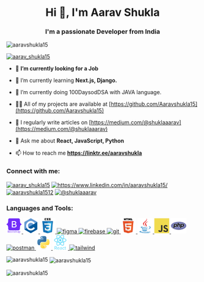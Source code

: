 <h1 align="center">Hi 👋, I'm Aarav Shukla</h1>
<h3 align="center">I'm a passionate Developer from India</h3>

<p align="left"> <img src="https://komarev.com/ghpvc/?username=aaravshukla15&label=Profile%20views&color=0e75b6&style=flat" alt="aaravshukla15" /> </p>

<p align="left"> <a href="https://twitter.com/aarav_shukla15" target="blank"><img src="https://img.shields.io/twitter/follow/aarav_shukla15?logo=twitter&style=for-the-badge" alt="aarav_shukla15" /></a> </p>

- 🔭 **I’m currently looking for a Job**

- 🌱 I’m currently learning **Next.js, Django.**

- 🔭 I’m currently doing 100DaysodDSA with JAVA language.
- 👨‍💻 All of my projects are available at [https://github.com/Aaravshukla15](https://github.com/Aaravshukla15)

- 📝 I regularly write articles on [https://medium.com/@shuklaaarav](https://medium.com/@shuklaaarav)

- 💬 Ask me about **React, JavaScript, Python**

- 📫 How to reach me **https://linktr.ee/aaravshukla**

<h3 align="left">Connect with me:</h3>
<p align="left">
<a href="https://twitter.com/aarav_shukla15" target="blank"><img align="center" src="https://raw.githubusercontent.com/rahuldkjain/github-profile-readme-generator/master/src/images/icons/Social/twitter.svg" alt="aarav_shukla15" height="30" width="40" /></a>
<a href="https://linkedin.com/in/https://www.linkedin.com/in/aaravshukla15/" target="blank"><img align="center" src="https://raw.githubusercontent.com/rahuldkjain/github-profile-readme-generator/master/src/images/icons/Social/linked-in-alt.svg" alt="https://www.linkedin.com/in/aaravshukla15/" height="30" width="40" /></a>
<a href="https://instagram.com/aaravshukla1512" target="blank"><img align="center" src="https://raw.githubusercontent.com/rahuldkjain/github-profile-readme-generator/master/src/images/icons/Social/instagram.svg" alt="aaravshukla1512" height="30" width="40" /></a>
<a href="https://medium.com/@shuklaaarav" target="blank"><img align="center" src="https://raw.githubusercontent.com/rahuldkjain/github-profile-readme-generator/master/src/images/icons/Social/medium.svg" alt="@shuklaaarav" height="30" width="40" /></a>
</p>

<h3 align="left">Languages and Tools:</h3>
<p align="left"> <a href="https://getbootstrap.com" target="_blank" rel="noreferrer"> <img src="https://raw.githubusercontent.com/devicons/devicon/master/icons/bootstrap/bootstrap-plain-wordmark.svg" alt="bootstrap" width="40" height="40"/> </a> <a href="https://www.cprogramming.com/" target="_blank" rel="noreferrer"> <img src="https://raw.githubusercontent.com/devicons/devicon/master/icons/c/c-original.svg" alt="c" width="40" height="40"/> </a> <a href="https://www.w3schools.com/css/" target="_blank" rel="noreferrer"> <img src="https://raw.githubusercontent.com/devicons/devicon/master/icons/css3/css3-original-wordmark.svg" alt="css3" width="40" height="40"/> </a> <a href="https://www.figma.com/" target="_blank" rel="noreferrer"> <img src="https://www.vectorlogo.zone/logos/figma/figma-icon.svg" alt="figma" width="40" height="40"/> </a> <a href="https://firebase.google.com/" target="_blank" rel="noreferrer"> <img src="https://www.vectorlogo.zone/logos/firebase/firebase-icon.svg" alt="firebase" width="40" height="40"/> </a> <a href="https://git-scm.com/" target="_blank" rel="noreferrer"> <img src="https://www.vectorlogo.zone/logos/git-scm/git-scm-icon.svg" alt="git" width="40" height="40"/> </a> <a href="https://www.w3.org/html/" target="_blank" rel="noreferrer"> <img src="https://raw.githubusercontent.com/devicons/devicon/master/icons/html5/html5-original-wordmark.svg" alt="html5" width="40" height="40"/> </a> <a href="https://www.java.com" target="_blank" rel="noreferrer"> <img src="https://raw.githubusercontent.com/devicons/devicon/master/icons/java/java-original.svg" alt="java" width="40" height="40"/> </a> <a href="https://developer.mozilla.org/en-US/docs/Web/JavaScript" target="_blank" rel="noreferrer"> <img src="https://raw.githubusercontent.com/devicons/devicon/master/icons/javascript/javascript-original.svg" alt="javascript" width="40" height="40"/> </a> <a href="https://www.php.net" target="_blank" rel="noreferrer"> <img src="https://raw.githubusercontent.com/devicons/devicon/master/icons/php/php-original.svg" alt="php" width="40" height="40"/> </a> <a href="https://postman.com" target="_blank" rel="noreferrer"> <img src="https://www.vectorlogo.zone/logos/getpostman/getpostman-icon.svg" alt="postman" width="40" height="40"/> </a> <a href="https://www.python.org" target="_blank" rel="noreferrer"> <img src="https://raw.githubusercontent.com/devicons/devicon/master/icons/python/python-original.svg" alt="python" width="40" height="40"/> </a> <a href="https://reactjs.org/" target="_blank" rel="noreferrer"> <img src="https://raw.githubusercontent.com/devicons/devicon/master/icons/react/react-original-wordmark.svg" alt="react" width="40" height="40"/> </a> <a href="https://tailwindcss.com/" target="_blank" rel="noreferrer"> <img src="https://www.vectorlogo.zone/logos/tailwindcss/tailwindcss-icon.svg" alt="tailwind" width="40" height="40"/> </a> </p>

<p><img align="left" src="https://github-readme-stats.vercel.app/api/top-langs?username=aaravshukla15&show_icons=true&locale=en&layout=compact" alt="aaravshukla15" /></p>

<p>&nbsp;<img align="center" src="https://github-readme-stats.vercel.app/api?username=aaravshukla15&show_icons=true&locale=en" alt="aaravshukla15" /></p>

<p><img align="center" src="https://github-readme-streak-stats.herokuapp.com/?user=aaravshukla15&" alt="aaravshukla15" /></p>


<!---
Aaravshukla15/Aaravshukla15 is a ✨ special ✨ repository because its `README.md` (this file) appears on your GitHub profile.
You can click the Preview link to take a look at your changes.
--->
